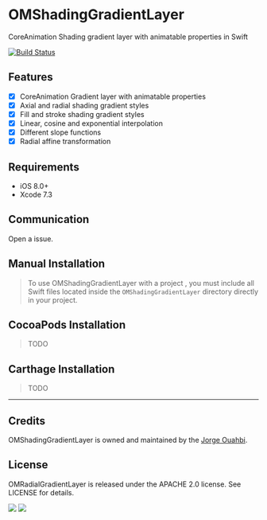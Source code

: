# OMShadingGradientLayer

CoreAnimation Shading gradient layer with animatable properties in Swift

[![Build Status](https://travis-ci.org/jaouahbi/OMShadingGradientLayer.svg?branch=master)](https://travis-ci.org/jaouahbi/OMShadingGradientLayer)

## Features

- [x] CoreAnimation Gradient layer with animatable properties
- [x] Axial and radial shading gradient styles
- [x] Fill and stroke shading gradient styles
- [x] Linear, cosine and exponential interpolation
- [x] Different slope functions
- [x] Radial affine transformation

## Requirements

- iOS 8.0+
- Xcode 7.3

## Communication

Open a issue.

## Manual Installation

> To use OMShadingGradientLayer with a project , you must include all Swift files located inside the `OMShadingGradientLayer` directory directly in your project.

## CocoaPods Installation

> TODO

## Carthage Installation

> TODO

* * *

## Credits

OMShadingGradientLayer is owned and maintained by the [Jorge Ouahbi](https://twitter.com/a_c_r_a_t_a_).

## License

OMRadialGradientLayer is released under the APACHE 2.0 license. See LICENSE for details.

![](https://github.com/jaouahbi/OMShadingGradientLayer/blob/master/ScreenShot/ScreenShot_1.png)
![](https://github.com/jaouahbi/OMShadingGradientLayer/blob/master/ScreenShot/ScreenShot_2.png)
